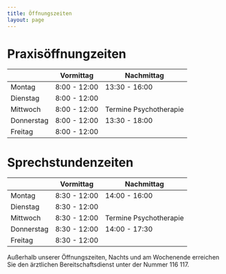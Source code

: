 ```yaml
---
title: Öffnungszeiten
layout: page
---
```

# Praxisöffnungzeiten

|            | Vormittag    | Nachmittag             |
|------------|--------------|------------------------|
| Montag     | 8:00 - 12:00 | 13:30 - 16:00          |
| Dienstag   | 8:00 - 12:00 |                        |
| Mittwoch   | 8:00 - 12:00 | Termine Psychotherapie |
| Donnerstag | 8:00 - 12:00 | 13:30 - 18:00          |
| Freitag    | 8:00 - 12:00 |                        |

# Sprechstundenzeiten

|            | Vormittag    | Nachmittag             |
|------------|--------------|------------------------|
| Montag     | 8:30 - 12:00 | 14:00 - 16:00          |
| Dienstag   | 8:30 - 12:00 |                        |
| Mittwoch   | 8:30 - 12:00 | Termine Psychotherapie |
| Donnerstag | 8:30 - 12:00 | 14:00 - 17:30          |
| Freitag    | 8:30 - 12:00 |                        | 

Außerhalb unserer Öffnungszeiten, Nachts und am Wochenende erreichen Sie den ärztlichen Bereitschaftsdienst unter der Nummer 116 117.  


